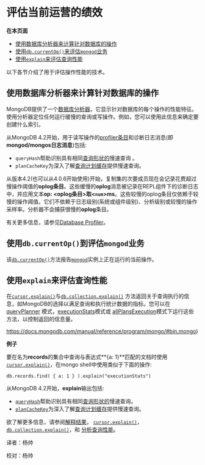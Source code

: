 # 评估当前运营的绩效

**在本页面**

- [使用数据库分析器来计算针对数据库的操作](#操作)
- [使用`db.currentOp()`来评估`mongod`业务](#业务)
- [使用`explain`来评估查询性能](#性能)

以下各节介绍了用于评估操作性能的技术。

## <span id="操作">使用数据库分析器来计算针对数据库的操作</span>

MongoDB提供了一个[数据库分析器](https://docs.mongodb.com/manual/tutorial/manage-the-database-profiler/)，它显示针对数据库的每个操作的性能特征。使用分析器定位任何运行缓慢的查询或写操作。例如，您可以使用此信息来确定要创建什么索引。

从MongoDB 4.2开始，用于读写操作的[profiler条目](https://docs.mongodb.com/manual/tutorial/manage-the-database-profiler/)和诊断日志消息(即**mongod/mongos日志消息**)包括:

- `queryHash`帮助识别具有相同[查询形状的](https://docs.mongodb.com/manual/reference/glossary/#term-query-shape)慢速查询 。
- `planCacheKey`为深入了解[查询计划缓存](https://docs.mongodb.com/manual/core/query-plans/)提供慢速查询。

从版本4.2(也可以从4.0.6开始使用)开始，复制集的次要成员现在会记录花费超过慢操作阈值的**oplog条目**。这些缓慢的**oplog**消息被记录在REPL组件下的诊断日志中，并应用文本**op: <oplog条目>取<`num`>ms**。这些较慢的oplog条目仅依赖于较慢的操作阈值。它们不依赖于日志级别(系统或组件级别)、分析级别或较慢的操作采样率。分析器不会捕获很慢的**oplog**条目。

有关更多信息，请参见[Database Profiler](https://docs.mongodb.com/manual/tutorial/manage-the-database-profiler/)。

## <span id="业务">使用`db.currentOp()`到评估`mongod`业务</span>

该[`db.currentOp()`](https://docs.mongodb.com/manual/reference/method/db.currentOp/#db.currentOp)方法报告[`mongod`](https://docs.mongodb.com/manual/reference/program/mongod/#bin.mongod)实例上正在运行的当前操作。

## <span id="性能">使用`explain`来评估查询性能</span>

在[`cursor.explain()`](https://docs.mongodb.com/manual/reference/method/cursor.explain/#cursor.explain)与[`db.collection.explain()`](https://docs.mongodb.com/manual/reference/method/db.collection.explain/#db.collection.explain) 方法返回关于查询执行的信息，如MongoDB的选择以满足查询和执行统计数据的指标。您可以在[queryPlanner](https://docs.mongodb.com/manual/reference/method/db.collection.explain/#explain-method-queryplanner) 模式，[executionStats](https://docs.mongodb.com/manual/reference/method/db.collection.explain/#explain-method-executionstats)模式或 [allPlansExecution](https://docs.mongodb.com/manual/reference/method/db.collection.explain/#explain-method-allplansexecution)模式下运行这些方法，以控制返回的信息量。

https://docs.mongodb.com/manual/reference/program/mongo/#bin.mongo)

**例子**

要在名为**records**的集合中查询与表达式**{a: 1}**匹配的文档时使用[`cursor.explain()`](https://docs.mongodb.com/manual/reference/method/cursor.explain/#cursor.explain)，在mongo shell中使用类似于下面的操作:

```shell
db.records.find( { a: 1 } ).explain("executionStats")
```

从MongoDB 4.2开始，**explain**输出包括:

- [`queryHash`](https://docs.mongodb.com/manual/reference/explain-results/#explain.queryPlanner.queryHash)帮助识别具有相同[查询形状的](https://docs.mongodb.com/manual/reference/glossary/#term-query-shape)慢速查询。
- [`planCacheKey`](https://docs.mongodb.com/manual/reference/explain-results/#explain.queryPlanner.planCacheKey)为深入了解[查询计划缓存](https://docs.mongodb.com/manual/core/query-plans/)提供慢速查询。

欲了解更多信息，请参阅[解释结果](https://docs.mongodb.com/manual/reference/explain-results/)， [`cursor.explain()`](https://docs.mongodb.com/manual/reference/method/cursor.explain/#cursor.explain)，[`db.collection.explain()`](https://docs.mongodb.com/manual/reference/method/db.collection.explain/#db.collection.explain)，和 [分析查询性能](https://docs.mongodb.com/manual/tutorial/analyze-query-plan/)。



译者：杨帅

校对：杨帅
